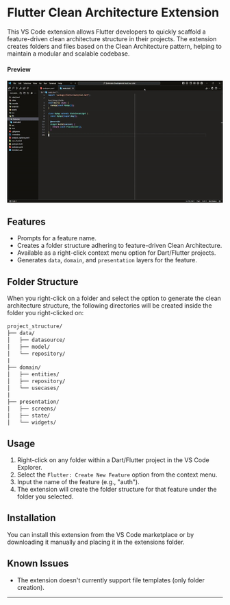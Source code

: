 # Flutter Clean Architecture Extension

This VS Code extension allows Flutter developers to quickly scaffold a feature-driven clean architecture structure in their projects. The extension creates folders and files based on the Clean Architecture pattern, helping to maintain a modular and scalable codebase.

#### Preview

<img src="ezgif-7-c79217e4e8.gif" alt="how to use extension preview"/>

## Features

- Prompts for a feature name.
- Creates a folder structure adhering to feature-driven Clean Architecture.
- Available as a right-click context menu option for Dart/Flutter projects.
- Generates `data`, `domain`, and `presentation` layers for the feature.

## Folder Structure

When you right-click on a folder and select the option to generate the clean architecture structure, the following directories will be created inside the folder you right-clicked on:

```
project_structure/
├── data/
│   ├── datasource/
│   ├── model/
│   └── repository/
|
├── domain/
│   ├── entities/
│   ├── repository/
│   └── usecases/
|
├── presentation/
│   ├── screens/
│   ├── state/
│   └── widgets/
```

## Usage

1. Right-click on any folder within a Dart/Flutter project in the VS Code Explorer.
2. Select the `Flutter: Create New Feature` option from the context menu.
3. Input the name of the feature (e.g., "auth").
4. The extension will create the folder structure for that feature under the folder you selected.

## Installation

You can install this extension from the VS Code marketplace or by downloading it manually and placing it in the extensions folder.

## Known Issues

- The extension doesn't currently support file templates (only folder creation).

---
